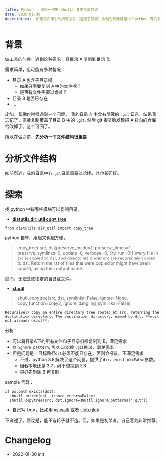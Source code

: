```yaml
---
title: Python - 记录一次用 shutil 复制目录的囧
date: 2020-01-30
description:  如何将目录中的所有文件（包括子目录）复制到其他路径中？python 有几种方法，分别尝试下。教训是，复制之前最好分析下文件结构，把一些干扰项如 `.git` 过滤掉。
---
```


# 背景

做工具的时候，遇到这种需求：将目录 A 复制到目录 B。

需求简单，但可能有多种情况：

- 目录 A 包含子目录吗
  - 如果只需要复制 A 中的文件呢？
  - 是否有文件需要过滤掉？
- 目录 B 是否已存在
- ...

比如，我做的时候遇到一个问题， 我的目录 A 中含有隐藏的 `.git` 目录，结果我忘记了，直接复制覆盖了目录 B 中的 `.git`, 然后 git 提交后发现把 A 指向的仓库给改掉了。这个可囧了。

所以在做之前，**先分析一下文件结构很重要**

# 分析文件结构

如前所述，我的目录中有`.git`目录需要过滤掉。其他都还好。

# 探索

找 python 中有哪些模块可以复制目录。

- **[distutils.dir_util copy_tree](https://docs.python.org/2.4/dist/module-distutils.dirutil.html)**

```
from distutils.dir_util import copy_tree
```

python 自带，用起来也很方便，

> copy_tree( 	src, dst[preserve_mode=1, preserve_times=1, preserve_symlinks=0, update=0, verbose=0, dry_run=0])
    every file in src is copied to dst, and directories under src are recursively copied to dst. Return the list of files that were copied or might have been copied, using their output name. 

然而，无法过滤指定的目录或文件。

- **[shutil](https://docs.python.org/3.7/library/shutil.html)**

>  shutil.copytree(src, dst, symlinks=False, ignore=None, copy_function=copy2, ignore_dangling_symlinks=False)

    Recursively copy an entire directory tree rooted at src, returning the destination directory. The destination directory, named by dst, **must not already exist**; 

分析：

- 可以将目录A下的所有文件和子目录们都复制到 B，满足需求
- 有 `ignore pattern`, 可以 过滤掉 `.git`目录，满足需求
- 但是问题是：目标路径`dst`必须不能已存在，否则会报错。不满足需求
  - 不过，python 3.8 解决了这个问题，提供了`dirs_exist_ok=False`参数。
  - 但我本地还是 3.7，尚不想换到 3.8
  - 只好先删除 B 再复制

sample 代码：

```
if os.path.exists(dst):
  shutil.rmtree(dst, ignore_errors=False)
  shutil.copytree(src, dst,ignore=shutil.ignore_patterns(".git"))
```

- 自己写 loop，比如用 [os.walk](https://docs.python.org/3.7/library/os.html?highlight=os%20walk#os.walk) 或者 [glob.glob](https://docs.python.org/3.7/library/glob.html)

不详述了。建议是，能不造轮子就不造。但，如果是初学者，自己写则非常推荐。

# Changelog
- 2020-01-30 init